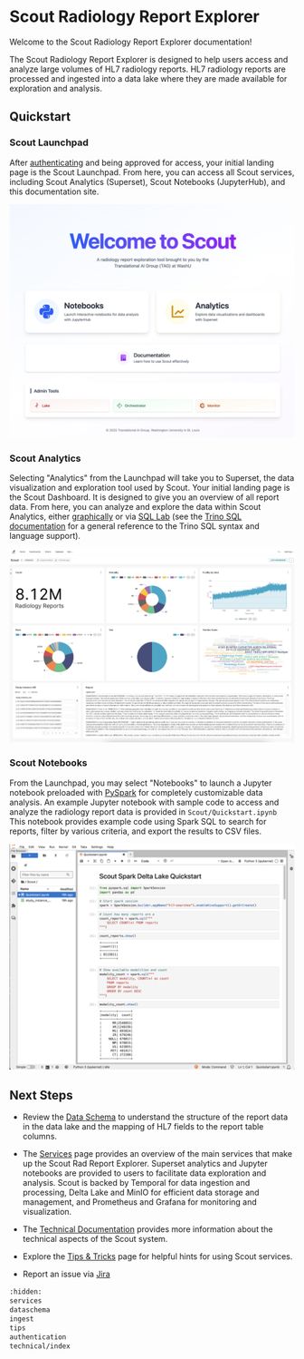 # Scout Radiology Report Explorer

Welcome to the Scout Radiology Report Explorer documentation! 

The Scout Radiology Report Explorer is designed to help users access and analyze large volumes of HL7 radiology reports.
HL7 radiology reports are processed and ingested into a data lake where they are made available for exploration and analysis.

## Quickstart

### Scout Launchpad
After [authenticating](authentication.md) and being approved for access, your initial landing page is the Scout Launchpad. 
From here, you can access all Scout services, including Scout Analytics (Superset), Scout Notebooks (JupyterHub), 
and this documentation site.

![Scout Launchpad](images/ScoutLaunchpad.png)


### Scout Analytics
Selecting "Analytics" from the Launchpad will take you to Superset, the data visualization and exploration tool used by Scout. Your initial landing page is the Scout Dashboard. It is designed to give you an overview of all report data. From here, you can analyze and explore the data within Scout Analytics, either 
[graphically](https://superset.apache.org/docs/using-superset/creating-your-first-dashboard) or via 
[SQL Lab](https://incubator-superset.readthedocs.io/en/latest/sqllab.html) 
(see the [Trino SQL documentation](https://trino.io/docs/current/language.html) for a general reference to the Trino SQL syntax and language support).

![Scout Dashboard](images/ScoutDashboard.png)


### Scout Notebooks

From the Launchpad, you may select "Notebooks" to launch a Jupyter notebook preloaded with
[PySpark](https://spark.apache.org/docs/latest/api/python/index.html) for completely customizable data analysis.
An example Jupyter notebook with sample code to access and analyze the radiology report data is provided in `Scout/Quickstart.ipynb`
This notebook provides example code using Spark SQL to search for reports, filter by various criteria, and export the results to CSV files.

![Scout Quickstart Notebook](images/ScoutQuickstartNotebook.png)


## Next Steps

* Review the [Data Schema](dataschema.md) to understand the structure of the report
data in the data lake and the mapping of HL7 fields to the report table columns.

* The [Services](services.md) page provides an overview of the main services that make up the Scout Rad Report Explorer.
Superset analytics and Jupyter notebooks are provided to users to facilitate data exploration and analysis. Scout is backed by
Temporal for data ingestion and processing, Delta Lake and MinIO for efficient data storage and management, and Prometheus and Grafana
for monitoring and visualization.

* The [Technical Documentation](technical/index.md) provides more information about the technical aspects of the Scout system.

* Explore the [Tips & Tricks](tips.md) page for helpful hints for using Scout services.

* Report an issue via [Jira](https://xnat.atlassian.net/jira/software/projects/SCOUT/summary)

```{toctree}
:hidden:
services
dataschema
ingest
tips
authentication
technical/index
```
